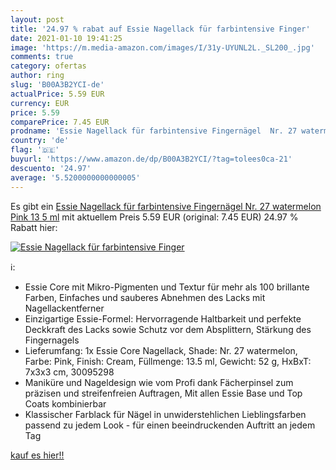 ```yaml
---
layout: post
title: '24.97 % rabat auf Essie Nagellack für farbintensive Finger'
date: 2021-01-10 19:41:25
image: 'https://m.media-amazon.com/images/I/31y-UYUNL2L._SL200_.jpg'
comments: true
category: ofertas
author: ring
slug: 'B00A3B2YCI-de'
actualPrice: 5.59 EUR
currency: EUR
price: 5.59
comparePrice: 7.45 EUR
prodname: 'Essie Nagellack für farbintensive Fingernägel  Nr. 27 watermelon  Pink  13 5 ml'
country: 'de'
flag: '🇩🇪'
buyurl: 'https://www.amazon.de/dp/B00A3B2YCI/?tag=tolees0ca-21'
descuento: '24.97'
average: '5.5200000000000005'
---
```


Es gibt ein [Essie Nagellack für farbintensive Fingernägel  Nr. 27 watermelon  Pink  13 5 ml](https://www.amazon.de/dp/B00A3B2YCI/?tag=tolees0ca-21) mit aktuellem Preis 5.59 EUR (original: 7.45 EUR) 24.97 % Rabatt hier:

[![Essie Nagellack für farbintensive Finger](https://m.media-amazon.com/images/I/31y-UYUNL2L._SL200_.jpg)](https://www.amazon.de/dp/B00A3B2YCI/?tag=tolees0ca-21)

ℹ️:

- Essie Core mit Mikro-Pigmenten und Textur für mehr als 100 brillante Farben, Einfaches und sauberes Abnehmen des Lacks mit Nagellackentferner
- Einzigartige Essie-Formel: Hervorragende Haltbarkeit und perfekte Deckkraft des Lacks sowie Schutz vor dem Absplittern, Stärkung des Fingernagels
- Lieferumfang: 1x Essie Core Nagellack, Shade: Nr. 27 watermelon, Farbe: Pink, Finish: Cream, Füllmenge: 13.5 ml, Gewicht: 52 g, HxBxT: 7x3x3 cm, 30095298
- Maniküre und Nageldesign wie vom Profi dank Fächerpinsel zum präzisen und streifenfreien Auftragen, Mit allen Essie Base und Top Coats kombinierbar
- Klassischer Farblack für Nägel in unwiderstehlichen Lieblingsfarben passend zu jedem Look - für einen beeindruckenden Auftritt an jedem Tag

[kauf es hier!!](https://www.amazon.de/dp/B00A3B2YCI/?tag=tolees0ca-21)
